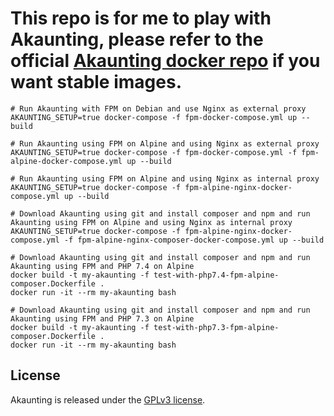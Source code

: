 # This repo is for me to play with Akaunting, please refer to the official [Akaunting docker repo](https://github.com/akaunting/docker) if you want stable images.

```shell
# Run Akaunting with FPM on Debian and use Nginx as external proxy
AKAUNTING_SETUP=true docker-compose -f fpm-docker-compose.yml up --build

# Run Akaunting using FPM on Alpine and using Nginx as external proxy
AKAUNTING_SETUP=true docker-compose -f fpm-docker-compose.yml -f fpm-alpine-docker-compose.yml up --build

# Run Akaunting using FPM on Alpine and using Nginx as internal proxy
AKAUNTING_SETUP=true docker-compose -f fpm-alpine-nginx-docker-compose.yml up --build

# Download Akaunting using git and install composer and npm and run Akaunting using FPM on Alpine and using Nginx as internal proxy
AKAUNTING_SETUP=true docker-compose -f fpm-alpine-nginx-docker-compose.yml -f fpm-alpine-nginx-composer-docker-compose.yml up --build

# Download Akaunting using git and install composer and npm and run Akaunting using FPM and PHP 7.4 on Alpine
docker build -t my-akaunting -f test-with-php7.4-fpm-alpine-composer.Dockerfile .
docker run -it --rm my-akaunting bash

# Download Akaunting using git and install composer and npm and run Akaunting using FPM and PHP 7.3 on Alpine
docker build -t my-akaunting -f test-with-php7.3-fpm-alpine-composer.Dockerfile .
docker run -it --rm my-akaunting bash
```

## License

Akaunting is released under the [GPLv3 license](LICENSE.txt).
